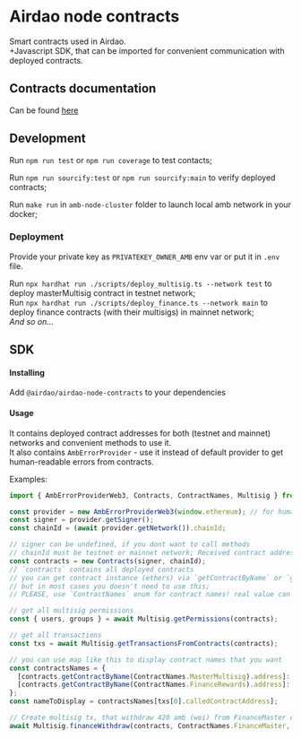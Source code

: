 # Airdao node contracts

Smart contracts used in Airdao.  
+Javascript SDK, that can be imported for convenient communication with deployed contracts.

## Contracts documentation
Can be found [here](https://github.com/ambrosus/local-network-test/blob/2a04f429e71a0bde97944755eb3b51cca1202ca3/docs/CONTRACTS.md)


## Development

Run `npm run test` or `npm run coverage` to test contacts;

Run `npm run sourcify:test` or `npm run sourcify:main` to verify deployed contracts;

Run `make run` in `amb-node-cluster` folder to launch local amb network in your docker;

### Deployment

Provide your private key as `PRIVATEKEY_OWNER_AMB` env var or put it in `.env` file.

Run `npx hardhat run ./scripts/deploy_multisig.ts --network test` to deploy masterMultisig contract in testnet
network;  
Run `npx hardhat run ./scripts/deploy_finance.ts --network main` to deploy finance contracts (with their multisigs)
in mainnet network;  
_And so on..._

## SDK

#### Installing

Add `@airdao/airdao-node-contracts` to your dependencies

#### Usage

It contains deployed contract addresses for both (testnet and mainnet) networks and convenient methods to use it.  
It also contains `AmbErrorProvider` - use it instead of default provider to get human-readable errors from contracts.

Examples:

```javascript
import { AmbErrorProviderWeb3, Contracts, ContractNames, Multisig } from "airdao-node-contracts";

const provider = new AmbErrorProviderWeb3(window.ethereum); // for human-readable errors
const signer = provider.getSigner();
const chainId = (await provider.getNetwork()).chainId;

// signer can be undefined, if you dont want to call methods
// chainId must be testnet or mainnet network; Received contract addresses depends on it
const contracts = new Contracts(signer, chainId);
// `contracts` contains all deployed contracts
// you can get contract instance (ethers) via `getContractByName` or `getContractByAddress`,
// but in most cases you doesn't need to use this;
// PLEASE, use `ContractNames` enum for contract names! real value can be changed!

// get all multisig permissions
const { users, groups } = await Multisig.getPermissions(contracts);

// get all transactions
const txs = await Multisig.getTransactionsFromContracts(contracts);

// you can use map like this to display contract names that you want
const contractsNames = {
  [contracts.getContractByName(ContractNames.MasterMultisig).address]: "Permissions",
  [contracts.getContractByName(ContractNames.FinanceRewards).address]: "Finance: Rewards",
};
const nameToDisplay = contractsNames[txs[0].calledContractAddress];

// Create multisig tx, that withdraw 420 amb (wei) from FinanceMaster contract to signer
await Multisig.financeWithdraw(contracts, ContractNames.FinanceMaster, await signer.getAddress(), 420);
```
